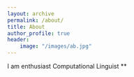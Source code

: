 ```yaml
---
layout: archive
permalink: /about/
title: About
author_profile: true
header:
    image: "/images/ab.jpg"
---
```

I am enthusiast Computational Linguist **